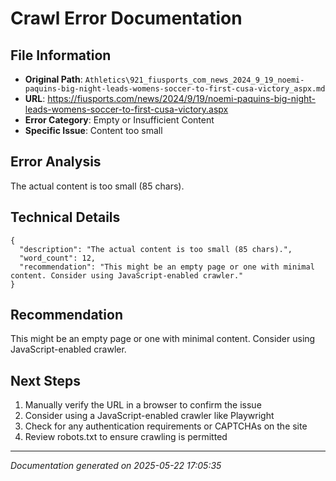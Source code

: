# Crawl Error Documentation

## File Information
- **Original Path**: `Athletics\921_fiusports_com_news_2024_9_19_noemi-paquins-big-night-leads-womens-soccer-to-first-cusa-victory_aspx.md`
- **URL**: https://fiusports.com/news/2024/9/19/noemi-paquins-big-night-leads-womens-soccer-to-first-cusa-victory.aspx
- **Error Category**: Empty or Insufficient Content
- **Specific Issue**: Content too small

## Error Analysis
The actual content is too small (85 chars).

## Technical Details
```
{
  "description": "The actual content is too small (85 chars).",
  "word_count": 12,
  "recommendation": "This might be an empty page or one with minimal content. Consider using JavaScript-enabled crawler."
}
```

## Recommendation
This might be an empty page or one with minimal content. Consider using JavaScript-enabled crawler.

## Next Steps
1. Manually verify the URL in a browser to confirm the issue
2. Consider using a JavaScript-enabled crawler like Playwright
3. Check for any authentication requirements or CAPTCHAs on the site
4. Review robots.txt to ensure crawling is permitted

---
*Documentation generated on 2025-05-22 17:05:35*

